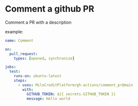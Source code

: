 # Comment a github PR
Comment a PR with a description

example:
```yml
name: Comment

on:
  pull_request:
    types: [opened, synchronize]

jobs:
  test:
    runs-on: ubuntu-latest
    steps:
      - uses: MiloCreditPlatform/gh-actions/comment_pr@main
        with:
          GITHUB_TOKEN: ${{ secrets.GITHUB_TOKEN }}
          message: Hello world
```
